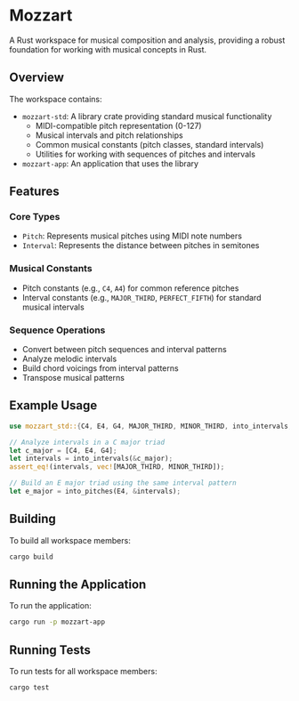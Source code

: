 # Mozzart

A Rust workspace for musical composition and analysis, providing a robust foundation for working with musical concepts in Rust.

## Overview

The workspace contains:
- `mozzart-std`: A library crate providing standard musical functionality
  - MIDI-compatible pitch representation (0-127)
  - Musical intervals and pitch relationships
  - Common musical constants (pitch classes, standard intervals)
  - Utilities for working with sequences of pitches and intervals
- `mozzart-app`: An application that uses the library

## Features

### Core Types
- `Pitch`: Represents musical pitches using MIDI note numbers
- `Interval`: Represents the distance between pitches in semitones

### Musical Constants
- Pitch constants (e.g., `C4`, `A4`) for common reference pitches
- Interval constants (e.g., `MAJOR_THIRD`, `PERFECT_FIFTH`) for standard musical intervals

### Sequence Operations
- Convert between pitch sequences and interval patterns
- Analyze melodic intervals
- Build chord voicings from interval patterns
- Transpose musical patterns

## Example Usage

```rust
use mozzart_std::{C4, E4, G4, MAJOR_THIRD, MINOR_THIRD, into_intervals, into_pitches};

// Analyze intervals in a C major triad
let c_major = [C4, E4, G4];
let intervals = into_intervals(&c_major);
assert_eq!(intervals, vec![MAJOR_THIRD, MINOR_THIRD]);

// Build an E major triad using the same interval pattern
let e_major = into_pitches(E4, &intervals);
```

## Building

To build all workspace members:
```bash
cargo build
```

## Running the Application

To run the application:
```bash
cargo run -p mozzart-app
```

## Running Tests

To run tests for all workspace members:
```bash
cargo test
``` 